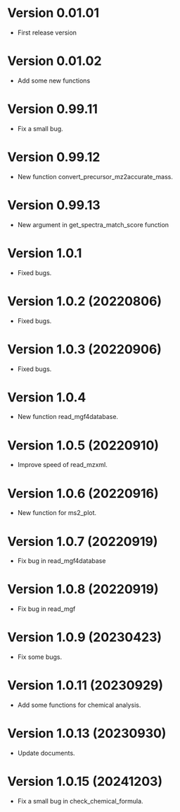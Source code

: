 # Version 0.01.01

* First release version

# Version 0.01.02

* Add some new functions

# Version 0.99.11

* Fix a small bug.

# Version 0.99.12

* New function convert_precursor_mz2accurate_mass.

# Version 0.99.13

* New argument in get_spectra_match_score function

# Version 1.0.1

* Fixed bugs.

# Version 1.0.2 (20220806)

* Fixed bugs.

# Version 1.0.3 (20220906)

* Fixed bugs.

# Version 1.0.4 

* New function read_mgf4database.

# Version 1.0.5 (20220910)

* Improve speed of read_mzxml.

# Version 1.0.6 (20220916)

* New function for ms2_plot.

# Version 1.0.7 (20220919)

* Fix bug in read_mgf4database

# Version 1.0.8 (20220919)

* Fix bug in read_mgf

# Version 1.0.9 (20230423)

* Fix some bugs.

# Version 1.0.11 (20230929)

* Add some functions for chemical analysis.

# Version 1.0.13 (20230930)

* Update documents.

# Version 1.0.15 (20241203)

* Fix a small bug in check_chemical_formula.